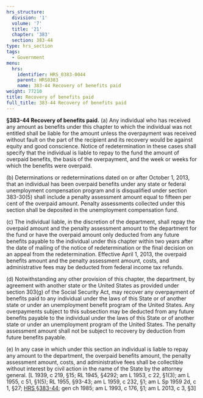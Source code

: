 ```yaml
---
hrs_structure:
  division: '1'
  volume: '7'
  title: '21'
  chapter: '383'
  section: 383-44
type: hrs_section
tags:
  - Government
menu:
  hrs:
    identifier: HRS_0383-0044
    parent: HRS0383
    name: 383-44 Recovery of benefits paid
weight: 77210
title: Recovery of benefits paid
full_title: 383-44 Recovery of benefits paid
---
```

**§383-44 Recovery of benefits paid.** (a) Any individual who has received any amount as benefits under this chapter to which the individual was not entitled shall be liable for the amount unless the overpayment was received without fault on the part of the recipient and its recovery would be against equity and good conscience. Notice of redetermination in these cases shall specify that the individual is liable to repay to the fund the amount of overpaid benefits, the basis of the overpayment, and the week or weeks for which the benefits were overpaid.

(b) Determinations or redeterminations dated on or after October 1, 2013, that an individual has been overpaid benefits under any state or federal unemployment compensation program and is disqualified under section 383-30(5) shall include a penalty assessment amount equal to fifteen per cent of the overpaid amount. Penalty assessments collected under this section shall be deposited in the unemployment compensation fund.

(c) The individual liable, in the discretion of the department, shall repay the overpaid amount and the penalty assessment amount to the department for the fund or have the overpaid amount only deducted from any future benefits payable to the individual under this chapter within two years after the date of mailing of the notice of redetermination or the final decision on an appeal from the redetermination. Effective April 1, 2013, the overpaid benefits amount and the penalty assessment amount, costs, and administrative fees may be deducted from federal income tax refunds.

(d) Notwithstanding any other provision of this chapter, the department, by agreement with another state or the United States as provided under section 303(g) of the Social Security Act, may recover any overpayment of benefits paid to any individual under the laws of this State or of another state or under an unemployment benefit program of the United States. Any overpayments subject to this subsection may be deducted from any future benefits payable to the individual under the laws of this State or of another state or under an unemployment program of the United States. The penalty assessment amount shall not be subject to recovery by deduction from future benefits payable.

(e) In any case in which under this section an individual is liable to repay any amount to the department, the overpaid benefits amount, the penalty assessment amount, costs, and administrative fees shall be collectible without interest by civil action in the name of the State by the attorney general. [L 1939, c 219, §15; RL 1945, §4292; am L 1953, c 22, §1(3); am L 1955, c 51, §1(5); RL 1955, §93-43; am L 1959, c 232, §1; am L Sp 1959 2d, c 1, §27; [HRS §383-44](/title-21/chapter-383/section-383-44/); gen ch 1985; am L 1993, c 176, §1; am L 2013, c 3, §3]